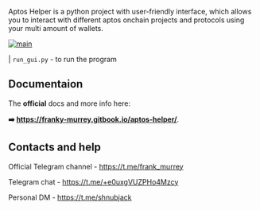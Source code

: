 Aptos Helper is a python project with user-friendly interface, which allows you to interact with different aptos onchain projects and protocols using your multi amount of wallets.

<a href="https://ibb.co/RbGVYNM"><img src="https://i.ibb.co/MSy3Zfj/main.png" alt="main" border="0"></a>

| `run_gui.py` - to run the program



## Documentaion

The **official** docs and more info here:

**➡️ https://franky-murrey.gitbook.io/aptos-helper/**.

## Contacts and help

Official Telegram channel - https://t.me/frank_murrey

Telegram chat - https://t.me/+e0uxgVUZPHo4Mzcy

Personal DM - https://t.me/shnubjack
